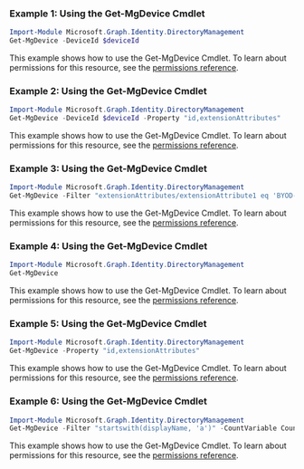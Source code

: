 ### Example 1: Using the Get-MgDevice Cmdlet
```powershell
Import-Module Microsoft.Graph.Identity.DirectoryManagement
Get-MgDevice -DeviceId $deviceId
```
This example shows how to use the Get-MgDevice Cmdlet.
To learn about permissions for this resource, see the [permissions reference](/graph/permissions-reference).
### Example 2: Using the Get-MgDevice Cmdlet
```powershell
Import-Module Microsoft.Graph.Identity.DirectoryManagement
Get-MgDevice -DeviceId $deviceId -Property "id,extensionAttributes" 
```
This example shows how to use the Get-MgDevice Cmdlet.
To learn about permissions for this resource, see the [permissions reference](/graph/permissions-reference).
### Example 3: Using the Get-MgDevice Cmdlet
```powershell
Import-Module Microsoft.Graph.Identity.DirectoryManagement
Get-MgDevice -Filter "extensionAttributes/extensionAttribute1 eq 'BYOD-Device'" -CountVariable CountVar -ConsistencyLevel eventual 
```
This example shows how to use the Get-MgDevice Cmdlet.
To learn about permissions for this resource, see the [permissions reference](/graph/permissions-reference).
### Example 4: Using the Get-MgDevice Cmdlet
```powershell
Import-Module Microsoft.Graph.Identity.DirectoryManagement
Get-MgDevice
```
This example shows how to use the Get-MgDevice Cmdlet.
To learn about permissions for this resource, see the [permissions reference](/graph/permissions-reference).
### Example 5: Using the Get-MgDevice Cmdlet
```powershell
Import-Module Microsoft.Graph.Identity.DirectoryManagement
Get-MgDevice -Property "id,extensionAttributes" 
```
This example shows how to use the Get-MgDevice Cmdlet.
To learn about permissions for this resource, see the [permissions reference](/graph/permissions-reference).
### Example 6: Using the Get-MgDevice Cmdlet
```powershell
Import-Module Microsoft.Graph.Identity.DirectoryManagement
Get-MgDevice -Filter "startswith(displayName, 'a')" -CountVariable CountVar -Top 1 -Sort "displayName" -ConsistencyLevel eventual 
```
This example shows how to use the Get-MgDevice Cmdlet.
To learn about permissions for this resource, see the [permissions reference](/graph/permissions-reference).
